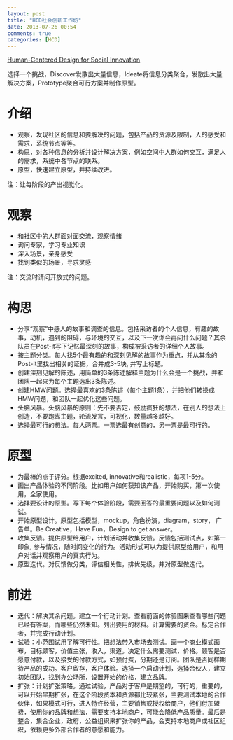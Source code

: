 ```yaml
---
layout: post
title: "HCD社会创新工作坊"
date: 2013-07-26 00:54
comments: true
categories: [HCD]
---
```


[Human-Centered Design for Social Innovation](http://plusacumen.org/human-centered-design-for-social-innovation-course-materials/)

选择一个挑战，Discover发散出大量信息，Ideate将信息分类聚合，发散出大量解决方案，Prototype聚合可行方案并制作原型。

# 介绍

* 观察，发现社区的信息和要解决的问题，包括产品的资源及限制，人的感受和需求，系统节点等等。
* 构思，对各种信息的分析并设计解决方案，例如空间中人群如何交互，满足人的需求，系统中各节点的联系。
* 原型，快速建立原型，并持续改进。

注：让每阶段的产出视觉化。 

# 观察

* 和社区中的人群面对面交流，观察情绪
* 询问专家，学习专业知识
* 深入场景，亲身感受
* 找到类似的场景，寻求灵感

注：交流时请问开放式的问题。

# 构思

* 分享“观察”中感人的故事和调查的信息。包括采访者的个人信息，有趣的故事，动机，遇到的阻碍，与环境的交互，以及下一次你会再问什么问题？其余队员在Post-it写下记忆最深刻的故事，构成被采访者的详细个人故事。
* 按主题分类。每人找5个最有趣的和深刻见解的故事作为重点，并从其余的Post-it里找出相关的证据，合并成3-5块, 并写上标题。
* 创建深刻见解的陈述，用简单的3条陈述解释主题为什么会是一个挑战，并和团队一起来为每个主题选出3条陈述。
* 创建HMW问题。选择最喜欢的3条陈述（每个主题1条），并把他们转换成HMW问题，和团队一起优化这些问题。
* 头脑风暴。头脑风暴的原则：先不要否定，鼓励疯狂的想法，在别人的想法上创造，不要跑离主题，轮流发言，可视化，数量越多越好。
* 选择最可行的想法。每人两票。一票选最有创意的，另一票是最可行的。

# 原型

* 为最棒的点子评分。根据excited, innovative和realistic，每项1-5分。
* 画出产品体验的不同阶段。比如用户如何获知该产品，开始购买，第一次使用，全家使用。
* 选择要设计的原型。写下每个体验阶段，需要回答的最重要问题以及如何测试。
* 开始原型设计。原型包括模型，mockup，角色扮演，diagram，story， 广告单。Be Creative，Have Fun，Design to get answer。
* 收集反馈。提供原型给用户，计划活动并收集反馈。反馈包括测试点，如第一印象, 参与情况，随时间变化的行为。活动形式可以为提供原型给用户，和用户对话并观察用户的真实行为。
* 原型迭代。对反馈做分类，评估相关性，排优先级，并对原型做迭代。

# 前进

* 迭代：解决其余问题。建立一个行动计划。查看前面的体验图来查看哪些问题已经有答案，而哪些仍然未知。列出要用的材料。计算需要的资金。标定合作者，并完成行动计划。
* 试验：小范围试用了解可行性。把想法带入市场去测试。画一个商业模式画布，目标顾客，价值主张，收入，渠道。决定什么需要测试，价格。顾客是否愿意付款，以及接受的付款方式，如预付费，分期还是订阅。团队是否同样期待产品的成功。客户留存，客户体验。选择一个启动计划，选择合伙人，建立初始团队，找到办公场所，设置开始的价格，建立品牌。
* 扩张：计划扩张策略。通过试验，产品对于客户是期望的，可行的，重要的，可以开始早期扩张，在这个阶段资本和资源都比较紧张，主要测试本地的合作伙伴，如果模式可行，进入特许经营，主要销售或授权给商户，他们付加盟费，使用你的品牌和想法，需要支持本地商户，可能会降低产品质量。最后是整合，集合企业，政府，公益组织来扩张你的产品，会支持本地商户或社区组织，依赖更多外部合作者的意愿和能力。
